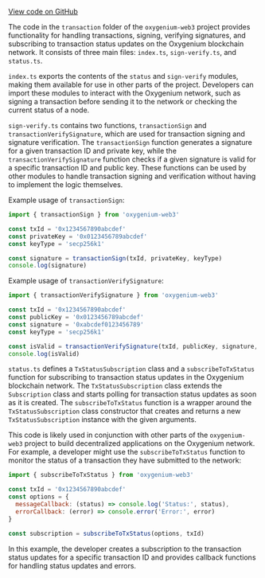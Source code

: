 [View code on GitHub](https://github.com/oxygenium-network/oxygenium-web3/.autodoc/docs/json/packages/web3/src/transaction)

The code in the `transaction` folder of the `oxygenium-web3` project provides functionality for handling transactions, signing, verifying signatures, and subscribing to transaction status updates on the Oxygenium blockchain network. It consists of three main files: `index.ts`, `sign-verify.ts`, and `status.ts`.

`index.ts` exports the contents of the `status` and `sign-verify` modules, making them available for use in other parts of the project. Developers can import these modules to interact with the Oxygenium network, such as signing a transaction before sending it to the network or checking the current status of a node.

`sign-verify.ts` contains two functions, `transactionSign` and `transactionVerifySignature`, which are used for transaction signing and signature verification. The `transactionSign` function generates a signature for a given transaction ID and private key, while the `transactionVerifySignature` function checks if a given signature is valid for a specific transaction ID and public key. These functions can be used by other modules to handle transaction signing and verification without having to implement the logic themselves.

Example usage of `transactionSign`:

```javascript
import { transactionSign } from 'oxygenium-web3'

const txId = '0x1234567890abcdef'
const privateKey = '0x0123456789abcdef'
const keyType = 'secp256k1'

const signature = transactionSign(txId, privateKey, keyType)
console.log(signature)
```

Example usage of `transactionVerifySignature`:

```javascript
import { transactionVerifySignature } from 'oxygenium-web3'

const txId = '0x1234567890abcdef'
const publicKey = '0x0123456789abcdef'
const signature = '0xabcdef0123456789'
const keyType = 'secp256k1'

const isValid = transactionVerifySignature(txId, publicKey, signature, keyType)
console.log(isValid)
```

`status.ts` defines a `TxStatusSubscription` class and a `subscribeToTxStatus` function for subscribing to transaction status updates in the Oxygenium blockchain network. The `TxStatusSubscription` class extends the `Subscription` class and starts polling for transaction status updates as soon as it is created. The `subscribeToTxStatus` function is a wrapper around the `TxStatusSubscription` class constructor that creates and returns a new `TxStatusSubscription` instance with the given arguments.

This code is likely used in conjunction with other parts of the `oxygenium-web3` project to build decentralized applications on the Oxygenium network. For example, a developer might use the `subscribeToTxStatus` function to monitor the status of a transaction they have submitted to the network:

```javascript
import { subscribeToTxStatus } from 'oxygenium-web3'

const txId = '0x1234567890abcdef'
const options = {
  messageCallback: (status) => console.log('Status:', status),
  errorCallback: (error) => console.error('Error:', error)
}

const subscription = subscribeToTxStatus(options, txId)
```

In this example, the developer creates a subscription to the transaction status updates for a specific transaction ID and provides callback functions for handling status updates and errors.
